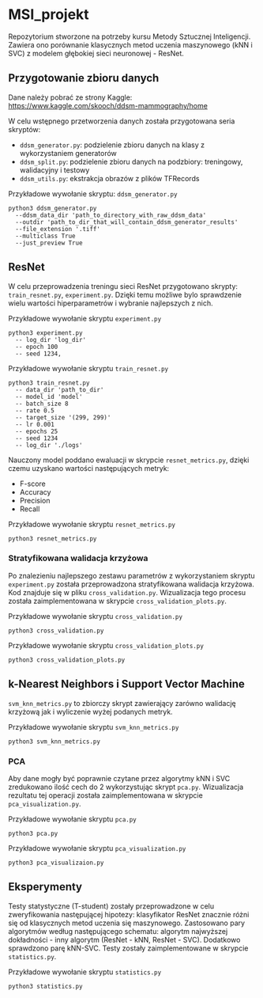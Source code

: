 # MSI_projekt

Repozytorium stworzone na potrzeby kursu Metody Sztucznej Inteligencji. Zawiera ono porównanie klasycznych metod uczenia maszynowego (kNN i SVC) z modelem głębokiej sieci neuronowej - ResNet.

## Przygotowanie zbioru danych

Dane należy pobrać ze strony Kaggle: https://www.kaggle.com/skooch/ddsm-mammography/home 

W celu wstępnego przetworzenia danych została przygotowana seria skryptów: 
* `ddsm_generator.py`: podzielenie zbioru danych na klasy z wykorzystaniem generatorów 
* `ddsm_split.py`: podzielenie zbioru danych na podzbiory: treningowy, walidacyjny i testowy
* `ddsm_utils.py`: ekstrakcja obrazów z plików TFRecords

Przykładowe wywołanie skryptu: `ddsm_generator.py`
```
python3 ddsm_generator.py 
  --ddsm_data_dir 'path_to_directory_with_raw_ddsm_data' 
  --outdir 'path_to_dir_that_will_contain_ddsm_generator_results' 
  --file_extension '.tiff' 
  --multiclass True 
  --just_preview True
``` 

## ResNet

W celu przeprowadzenia treningu sieci ResNet przygotowano skrypty: `train_resnet.py`, `experiment.py`. Dzięki temu możliwe bylo sprawdzenie wielu wartości hiperparametrów i wybranie najlepszych z nich.

Przykładowe wywołanie skryptu `experiment.py`
```
python3 experiment.py
  -- log_dir 'log_dir'
  -- epoch 100
  -- seed 1234,
```

Przykładowe wywołanie skryptu `train_resnet.py`
```
python3 train_resnet.py 
  -- data_dir 'path_to_dir'
  -- model_id 'model'
  -- batch_size 8
  -- rate 0.5
  -- target_size '(299, 299)'
  -- lr 0.001
  -- epochs 25
  -- seed 1234
  -- log_dir './logs'
```

Nauczony model poddano ewaluacji w skrypcie `resnet_metrics.py`, dzięki czemu uzyskano wartości następujących metryk: 
  * F-score
  * Accuracy
  * Precision
  * Recall
  
Przykładowe wywołanie skryptu `resnet_metrics.py`
```
python3 resnet_metrics.py
```

### Stratyfikowana walidacja krzyżowa
Po znalezieniu najlepszego zestawu parametrów z wykorzystaniem skryptu `experiment.py` została przeprowadzona stratyfikowana walidacja krzyżowa. Kod znajduje się w pliku `cross_validation.py`. Wizualizacja tego procesu została zaimplementowana w skrypcie `cross_validation_plots.py`.

Przykładowe wywołanie skryptu `cross_validation.py`
```
python3 cross_validation.py
```

Przykładowe wywołanie skryptu `cross_validation_plots.py`
```
python3 cross_validation_plots.py
```
  

## k-Nearest Neighbors i Support Vector Machine
`svm_knn_metrics.py` to zbiorczy skrypt zawierający zarówno walidację krzyżową jak i wyliczenie wyżej podanych metryk.

Przykładowe wywołanie skryptu `svm_knn_metrics.py` 
```
python3 svm_knn_metrics.py
```

### PCA
Aby dane mogły być poprawnie czytane przez algorytmy kNN i SVC zredukowano ilość cech do 2 wykorzystując skrypt `pca.py`. Wizualizacja rezultatu tej operacji została zaimplementowana w skrypcie `pca_visualization.py`.


Przykładowe wywołanie skryptu `pca.py`
```
python3 pca.py
```

Przykładowe wywołanie skryptu `pca_visualization.py`
```
python3 pca_visualizaion.py
```

## Eksperymenty
Testy statystyczne (T-student) zostały przeprowadzone w celu zweryfikowania następującej hipotezy: klasyfikator ResNet znacznie różni się od klasycznych metod uczenia się maszynowego. Zastosowano pary algorytmów według następującego schematu: algorytm najwyższej dokładności - inny algorytm (ResNet - kNN, ResNet - SVC). Dodatkowo sprawdzono parę kNN-SVC. Testy zostały zaimplementowane w skrypcie `statistics.py`.

Przykładowe wywołanie skryptu `statistics.py`
```
python3 statistics.py
```
